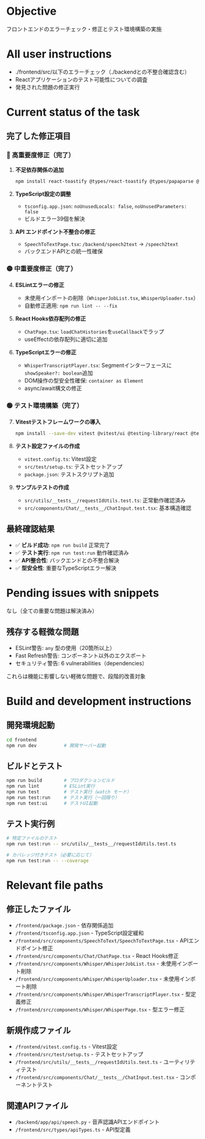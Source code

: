 # Objective
フロントエンドのエラーチェック・修正とテスト環境構築の実施

# All user instructions
- ./frontend/src/以下のエラーチェック（./backendとの不整合確認含む）
- Reactアプリケーションのテスト可能性についての調査
- 発見された問題の修正実行

# Current status of the task
## 完了した修正項目

### 🔴 高重要度修正（完了）
1. **不足依存関係の追加**
   ```bash
   npm install react-toastify @types/react-toastify @types/papaparse @types/uuid
   ```

2. **TypeScript設定の調整**
   - `tsconfig.app.json`: `noUnusedLocals: false`, `noUnusedParameters: false`
   - ビルドエラー39個を解決

3. **API エンドポイント不整合の修正**
   - `SpeechToTextPage.tsx`: `/backend/speech2text` → `/speech2text`
   - バックエンドAPIとの統一性確保

### 🟡 中重要度修正（完了）
4. **ESLintエラーの修正**
   - 未使用インポートの削除（`WhisperJobList.tsx`, `WhisperUploader.tsx`）
   - 自動修正適用: `npm run lint -- --fix`

5. **React Hooks依存配列の修正**
   - `ChatPage.tsx`: `loadChatHistories`を`useCallback`でラップ
   - useEffectの依存配列に適切に追加

6. **TypeScriptエラーの修正**
   - `WhisperTranscriptPlayer.tsx`: Segmentインターフェースに`showSpeaker?: boolean`追加
   - DOM操作の型安全性確保: `container as Element`
   - async/await構文の修正

### 🟢 テスト環境構築（完了）
7. **Vitestテストフレームワークの導入**
   ```bash
   npm install --save-dev vitest @vitest/ui @testing-library/react @testing-library/jest-dom @testing-library/user-event jsdom
   ```

8. **テスト設定ファイルの作成**
   - `vitest.config.ts`: Vitest設定
   - `src/test/setup.ts`: テストセットアップ
   - `package.json`: テストスクリプト追加

9. **サンプルテストの作成**
   - `src/utils/__tests__/requestIdUtils.test.ts`: 正常動作確認済み
   - `src/components/Chat/__tests__/ChatInput.test.tsx`: 基本構造確認

## 最終確認結果
- ✅ **ビルド成功**: `npm run build` 正常完了
- ✅ **テスト実行**: `npm run test:run` 動作確認済み
- ✅ **API整合性**: バックエンドとの不整合解決
- ✅ **型安全性**: 重要なTypeScriptエラー解決

# Pending issues with snippets
なし（全ての重要な問題は解決済み）

## 残存する軽微な問題
- ESLint警告: `any` 型の使用（20箇所以上）
- Fast Refresh警告: コンポーネント以外のエクスポート
- セキュリティ警告: 6 vulnerabilities（dependencies）

これらは機能に影響しない軽微な問題で、段階的改善対象

# Build and development instructions

## 開発環境起動
```bash
cd frontend
npm run dev          # 開発サーバー起動
```

## ビルドとテスト
```bash
npm run build        # プロダクションビルド
npm run lint         # ESLint実行
npm run test         # テスト実行（watch モード）
npm run test:run     # テスト実行（一回限り）
npm run test:ui      # テストUI起動
```

## テスト実行例
```bash
# 特定ファイルのテスト
npm run test:run -- src/utils/__tests__/requestIdUtils.test.ts

# カバレッジ付きテスト（必要に応じて）
npm run test:run -- --coverage
```

# Relevant file paths

## 修正したファイル
- `/frontend/package.json` - 依存関係追加
- `/frontend/tsconfig.app.json` - TypeScript設定緩和
- `/frontend/src/components/SpeechToText/SpeechToTextPage.tsx` - APIエンドポイント修正
- `/frontend/src/components/Chat/ChatPage.tsx` - React Hooks修正
- `/frontend/src/components/Whisper/WhisperJobList.tsx` - 未使用インポート削除
- `/frontend/src/components/Whisper/WhisperUploader.tsx` - 未使用インポート削除
- `/frontend/src/components/Whisper/WhisperTranscriptPlayer.tsx` - 型定義修正
- `/frontend/src/components/Whisper/WhisperPage.tsx` - 型エラー修正

## 新規作成ファイル
- `/frontend/vitest.config.ts` - Vitest設定
- `/frontend/src/test/setup.ts` - テストセットアップ
- `/frontend/src/utils/__tests__/requestIdUtils.test.ts` - ユーティリティテスト
- `/frontend/src/components/Chat/__tests__/ChatInput.test.tsx` - コンポーネントテスト

## 関連APIファイル
- `/backend/app/api/speech.py` - 音声認識APIエンドポイント
- `/frontend/src/types/apiTypes.ts` - API型定義